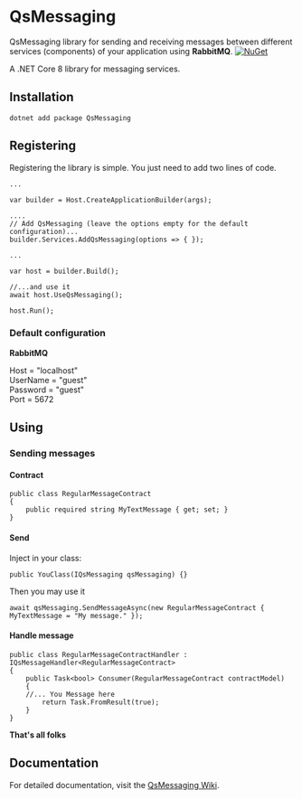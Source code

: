 # QsMessaging
QsMessaging library for sending and receiving messages between different services (components) of your application using __RabbitMQ__.
[![NuGet](https://img.shields.io/nuget/v/QsMessaging.svg)](https://www.nuget.org/packages/QsMessaging/)  


A .NET Core 8 library for messaging services.

## Installation

	dotnet add package QsMessaging

## Registering
Registering the library is simple. You just need to add two lines of code.

	...

	var builder = Host.CreateApplicationBuilder(args);

	....
	// Add QsMessaging (leave the options empty for the default configuration)...
	builder.Services.AddQsMessaging(options => { });

	...

	var host = builder.Build();

	//...and use it
	await host.UseQsMessaging();

	host.Run();



### Default configuration
**RabbitMQ**

Host = "localhost"  
UserName = "guest"  
Password = "guest"  
Port = 5672

## Using

### Sending messages

#### Contract
	public class RegularMessageContract
	{
		public required string MyTextMessage { get; set; } 
	}

#### Send
Inject in your class:   

    public YouClass(IQsMessaging qsMessaging) {}

Then you may use it

	await qsMessaging.SendMessageAsync(new RegularMessageContract { MyTextMessage = "My message." });

#### Handle message

    public class RegularMessageContractHandler : IQsMessageHandler<RegularMessageContract>
    {
        public Task<bool> Consumer(RegularMessageContract contractModel)
        {
		//... You Message here
            return Task.FromResult(true);
        }
    }

**That's all folks**

## Documentation
For detailed documentation, visit the [QsMessaging Wiki](https://github.com/Pavlo-0/QsMessaging/wiki).
